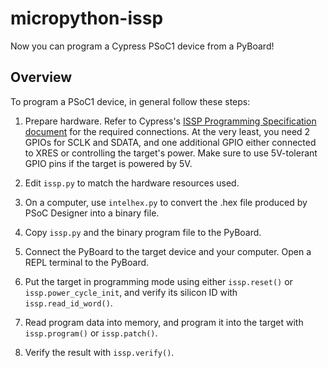 # micropython-issp

Now you can program a Cypress PSoC1 device from a PyBoard!

## Overview

To program a PSoC1 device, in general follow these steps:

1. Prepare hardware. Refer to Cypress's [ISSP Programming Specification document](https://www.cypress.com/file/42201) for the required connections. At the very least, you need 2 GPIOs for SCLK and SDATA, and one additional GPIO either connected to XRES or controlling the target's power. Make sure to use 5V-tolerant GPIO pins if the target is powered by 5V.

2. Edit `issp.py` to match the hardware resources used.

3. On a computer, use `intelhex.py` to convert the .hex file produced by PSoC Designer into a binary file.

4. Copy `issp.py` and the binary program file to the PyBoard.

5. Connect the PyBoard to the target device and your computer. Open a REPL terminal to the PyBoard.

6. Put the target in programming mode using either `issp.reset()` or `issp.power_cycle_init`, and verify its silicon ID with `issp.read_id_word()`.

7. Read program data into memory, and program it into the target with `issp.program()` or `issp.patch()`.

8. Verify the result with `issp.verify()`.
